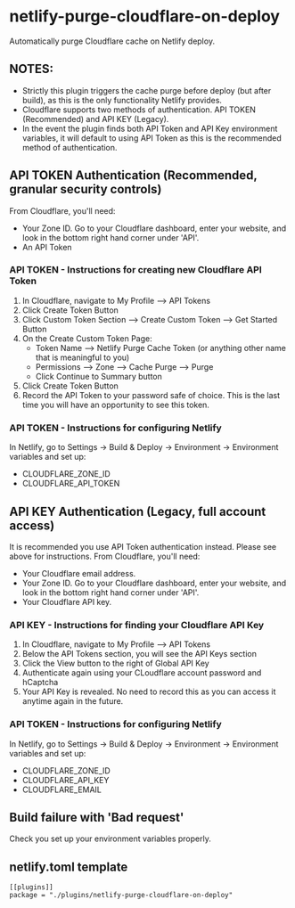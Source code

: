 # netlify-purge-cloudflare-on-deploy
Automatically purge Cloudflare cache on Netlify deploy.

## NOTES:
* Strictly this plugin triggers the cache purge before deploy (but after build), as this is the only functionality Netlify provides.
* Cloudflare supports two methods of authentication.  API TOKEN (Recommended) and API KEY (Legacy).
* In the event the plugin finds both API Token and API Key environment variables, it will default to using API Token as this is the recommended method of authentication.

## API TOKEN Authentication (Recommended, granular security controls)
From Cloudflare, you'll need:
* Your Zone ID. Go to your Cloudflare dashboard, enter your website, and look in the bottom right hand corner under 'API'.
* An API Token

### API TOKEN - Instructions for creating new Cloudflare API Token
1.  In Cloudflare, navigate to My Profile --> API Tokens
2.  Click Create Token Button
3.  Click Custom Token Section --> Create Custom Token --> Get Started Button
4.  On the Create Custom Token Page:
    * Token Name --> Netlify Purge Cache Token (or anything other name that is meaningful to you)
    * Permissions --> Zone --> Cache Purge --> Purge
    * Click Continue to Summary button
5.  Click Create Token Button
6.  Record the API Token to your password safe of choice.  This is the last time you will have an opportunity to see this token.

### API TOKEN - Instructions for configuring Netlify
In Netlify, go to Settings -> Build & Deploy -> Environment -> Environment variables and set up:
* CLOUDFLARE_ZONE_ID
* CLOUDFLARE_API_TOKEN

## API KEY Authentication (Legacy, full account access)
It is recommended you use API Token authentication instead.  Please see above for instructions.  From Cloudflare, you'll need:
* Your Cloudflare email address.
* Your Zone ID. Go to your Cloudflare dashboard, enter your website, and look in the bottom right hand corner under 'API'.
* Your Cloudflare API key.

### API KEY - Instructions for finding your Cloudflare API Key
1.  In Cloudflare, navigate to My Profile --> API Tokens
2.  Below the API Tokens section, you will see the API Keys section
3.  Click the View button to the right of Global API Key
4.  Authenticate again using your CLoudflare account password and hCaptcha
5.  Your API Key is revealed.  No need to record this as you can access it anytime again in the future.


### API TOKEN - Instructions for configuring Netlify
In Netlify, go to Settings -> Build & Deploy -> Environment -> Environment variables and set up:
* CLOUDFLARE_ZONE_ID
* CLOUDFLARE_API_KEY
* CLOUDFLARE_EMAIL



## Build failure with 'Bad request'
Check you set up your environment variables properly.

## netlify.toml template

    [[plugins]]
    package = "./plugins/netlify-purge-cloudflare-on-deploy"
